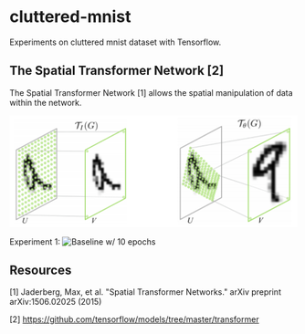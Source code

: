 # cluttered-mnist
Experiments on cluttered mnist dataset with Tensorflow.

## The Spatial Transformer Network [2]
The Spatial Transformer Network [1] allows the spatial manipulation of data within the network.

![](assets/spatial_transformer.png)

Experiment 1: ![Baseline w/ 10 epochs](spatial-transformer-network/Clutter%20MNIST%20Baseline.ipynb)


## Resources

[1] Jaderberg, Max, et al. "Spatial Transformer Networks." arXiv preprint arXiv:1506.02025 (2015)

[2] https://github.com/tensorflow/models/tree/master/transformer

